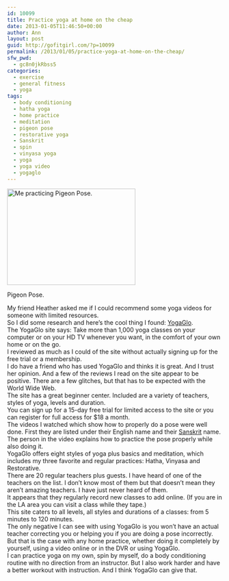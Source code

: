 ```yaml
---
id: 10099
title: Practice yoga at home on the cheap
date: 2013-01-05T11:46:50+00:00
author: Ann
layout: post
guid: http://gofitgirl.com/?p=10099
permalink: /2013/01/05/practice-yoga-at-home-on-the-cheap/
sfw_pwd:
  - gc8n0jkRbss5
categories:
  - exercise
  - general fitness
  - yoga
tags:
  - body conditioning
  - hatha yoga
  - home practice
  - meditation
  - pigeon pose
  - restorative yoga
  - Sanskrit
  - spin
  - vinyasa yoga
  - yoga
  - yoga video
  - yogaglo
---
```

<div id="attachment_10101" style="width: 310px" class="wp-caption alignleft">
  <a href="http://gofitgirl.com/?attachment_id=10101" rel="attachment wp-att-10101"><img class="size-medium wp-image-10101" alt="Me practicing Pigeon Pose." src="http://gofitgirl.com/wp-content/uploads/2013/01/photo-2_2-300x225.jpg" width="300" height="225" /></a>
  
  <p class="wp-caption-text">
    Pigeon Pose.
  </p>
</div>

  
My friend Heather asked me if I could recommend some yoga videos for someone with limited resources.  
So I did some research and here&#8217;s the cool thing I found: [YogaGlo](http://www.yogaglo.com/index.php).  
The YogaGlo site says: Take more than 1,000 yoga classes on your computer or on your HD TV whenever you want, in the comfort of your own home or on the go.  
I reviewed as much as I could of the site without actually signing up for the free trial or a membership.  
I do have a friend who has used YogaGlo and thinks it is great. And I trust her opinion. And a few of the reviews I read on the site appear to be positive. There are a few glitches, but that has to be expected with the World Wide Web.  
The site has a great beginner center. Included are a variety of teachers, styles of yoga, levels and duration.  
You can sign up for a 15-day free trial for limited access to the site or you can register for full access for $18 a month.  
The videos I watched which show how to properly do a pose were well done. First they are listed under their English name and their [Sanskrit](http://en.wikipedia.org/wiki/Sanskrit) name. The person in the video explains how to practice the pose properly while also doing it.  
YogaGlo offers eight styles of yoga plus basics and meditation, which includes my three favorite and regular practices: Hatha, Vinyasa and Restorative.  
There are 20 regular teachers plus guests. I have heard of one of the teachers on the list. I don&#8217;t know most of them but that doesn&#8217;t mean they aren&#8217;t amazing teachers. I have just never heard of them.  
It appears that they regularly record new classes to add online. (If you are in the LA area you can visit a class while they tape.)  
This site caters to all levels, all styles and durations of a classes: from 5 minutes to 120 minutes.  
The only negative I can see with using YogaGlo is you won&#8217;t have an actual teacher correcting you or helping you if you are doing a pose incorrectly. But that is the case with any home practice, whether doing it completely by yourself, using a video online or in the DVR or using YogaGlo.  
I can practice yoga on my own, spin by myself, do a body conditioning routine with no direction from an instructor. But I also work harder and have a better workout with instruction. And I think YogaGlo can give that.